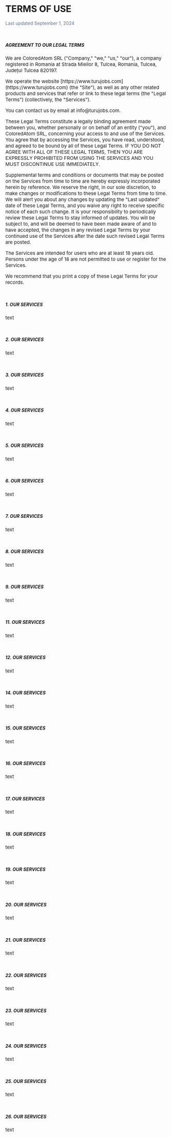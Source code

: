 # <span style="text-transform: uppercase">Terms of use</span>

<span style="color:#64748b">Last updated September 1, 2024</span>

<span>&nbsp;</span>
##### AGREEMENT TO OUR LEGAL TERMS

<span style="font-size: 15px">
We are ColoredAtom SRL ("Company," "we," "us," "our"), a company registered in Romania at Strada Mieilor 8, Tulcea, Romania, Tulcea, Județul Tulcea 820197.
</span>

<span style="display:block; font-size: 15px; padding-top: 15px;">
We operate the website [https://www.turujobs.com](https://www.turujobs.com) (the "Site"), as well as any other related products and services that refer or link to these legal terms (the "Legal Terms") (collectively, the "Services").
</span>

<span style="display:block; font-size: 15px; padding-top: 15px;">
You can contact us by email at info@turujobs.com.
</span>

<span style="display:block; font-size: 15px; padding-top: 15px;">
These Legal Terms constitute a legally binding agreement made between you, whether personally or on behalf of an entity ("you"), and ColoredAtom SRL, concerning your access to and use of the Services. You agree that by accessing the Services, you have read, understood, and agreed to be bound by all of these Legal Terms. IF YOU DO NOT AGREE WITH ALL OF THESE LEGAL TERMS, THEN YOU ARE EXPRESSLY PROHIBITED FROM USING THE SERVICES AND YOU MUST DISCONTINUE USE IMMEDIATELY.
</span>

<span style="display:block; font-size: 15px; padding-top: 15px;">
Supplemental terms and conditions or documents that may be posted on the Services from time to time are hereby expressly incorporated herein by reference. We reserve the right, in our sole discretion, to make changes or modifications to these Legal Terms from time to time. We will alert you about any changes by updating the "Last updated" date of these Legal Terms, and you waive any right to receive specific notice of each such change. It is your responsibility to periodically review these Legal Terms to stay informed of updates. You will be subject to, and will be deemed to have been made aware of and to have accepted, the changes in any revised Legal Terms by your continued use of the Services after the date such revised Legal Terms are posted.
</span>

<span style="display:block; font-size: 15px; padding-top: 15px;">
The Services are intended for users who are at least 18 years old. Persons under the age of 18 are not permitted to use or register for the Services.
</span>

<span style="display:block; font-size: 15px; padding-top: 15px;">
We recommend that you print a copy of these Legal Terms for your records.
</span>


<span>&nbsp;</span>
##### 1. OUR SERVICES

<span style="font-size: 15px">
text
</span>

<span>&nbsp;</span>
##### 2. OUR SERVICES

<span style="font-size: 15px">
text
</span>

<span>&nbsp;</span>
##### 3. OUR SERVICES

<span style="font-size: 15px">
text
</span>

<span>&nbsp;</span>
##### 4. OUR SERVICES

<span style="font-size: 15px">
text
</span>

<span>&nbsp;</span>
##### 5. OUR SERVICES

<span style="font-size: 15px">
text
</span>

<span>&nbsp;</span>
##### 6. OUR SERVICES

<span style="font-size: 15px">
text
</span>

<span>&nbsp;</span>
##### 7. OUR SERVICES

<span style="font-size: 15px">
text
</span>

<span>&nbsp;</span>
##### 8. OUR SERVICES

<span style="font-size: 15px">
text
</span>

<span>&nbsp;</span>
##### 9. OUR SERVICES

<span style="font-size: 15px">
text
</span>

<span>&nbsp;</span>
##### 11. OUR SERVICES

<span style="font-size: 15px">
text
</span>

<span>&nbsp;</span>
##### 12. OUR SERVICES

<span style="font-size: 15px">
text
</span>

<span>&nbsp;</span>
##### 14. OUR SERVICES

<span style="font-size: 15px">
text
</span>

<span>&nbsp;</span>
##### 15. OUR SERVICES

<span style="font-size: 15px">
text
</span>

<span>&nbsp;</span>
##### 16. OUR SERVICES

<span style="font-size: 15px">
text
</span>

<span>&nbsp;</span>
##### 17. OUR SERVICES

<span style="font-size: 15px">
text
</span>

<span>&nbsp;</span>
##### 18. OUR SERVICES

<span style="font-size: 15px">
text
</span>

<span>&nbsp;</span>
##### 19. OUR SERVICES

<span style="font-size: 15px">
text
</span>

<span>&nbsp;</span>
##### 20. OUR SERVICES

<span style="font-size: 15px">
text
</span>

<span>&nbsp;</span>
##### 21. OUR SERVICES

<span style="font-size: 15px">
text
</span>

<span>&nbsp;</span>
##### 22. OUR SERVICES

<span style="font-size: 15px">
text
</span>

<span>&nbsp;</span>
##### 23. OUR SERVICES

<span style="font-size: 15px">
text
</span>

<span>&nbsp;</span>
##### 24. OUR SERVICES

<span style="font-size: 15px">
text
</span>

<span>&nbsp;</span>
##### 25. OUR SERVICES

<span style="font-size: 15px">
text
</span>

<span>&nbsp;</span>
##### 26. OUR SERVICES

<span style="font-size: 15px">
text
</span>